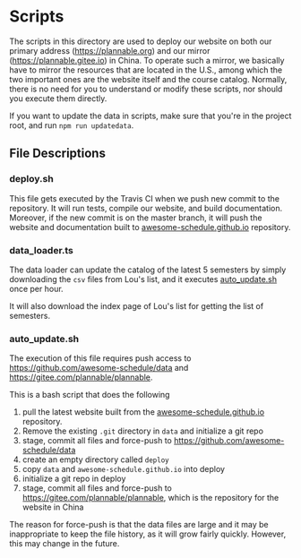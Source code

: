 # Scripts

The scripts in this directory are used to deploy our website on both our primary address (https://plannable.org) and our mirror (https://plannable.gitee.io) in China. To operate such a mirror, we basically have to mirror the resources that are located in the U.S., among which the two important ones are the website itself and the course catalog. Normally, there is no need for you to understand or modify these scripts, nor should you execute them directly. 

If you want to update the data in scripts, make sure that you're in the project root, and run `npm run updatedata`.

## File Descriptions

### deploy.sh

This file gets executed by the Travis CI when we push new commit to the repository. It will run tests, compile our website, and build documentation. Moreover, if the new commit is on the master branch, it will push the website and documentation built to [awesome-schedule.github.io](https://github.com/awesome-schedule/awesome-schedule.github.io) repository.

### data_loader.ts

The data loader can update the catalog of the latest 5 semesters by simply downloading the `csv` files from Lou's list, and it executes [auto_update.sh](./auto_update.sh) once per hour.

It will also download the index page of Lou's list for getting the list of semesters.

### auto_update.sh

The execution of this file requires push access to https://github.com/awesome-schedule/data and https://gitee.com/plannable/plannable.

This is a bash script that does the following

1. pull the latest website built from the [awesome-schedule.github.io](https://github.com/awesome-schedule/awesome-schedule.github.io) repository.
2. Remove the existing `.git` directory in `data` and initialize a git repo
3. stage, commit all files and force-push to https://github.com/awesome-schedule/data
4. create an empty directory called `deploy`
5. copy `data` and `awesome-schedule.github.io` into deploy
6. initialize a git repo in deploy
7. stage, commit all files and force-push to https://gitee.com/plannable/plannable, which is the repository for the website in China

The reason for force-push is that the data files are large and it may be inappropriate to keep the file history, as it will grow fairly quickly. However, this may change in the future.

